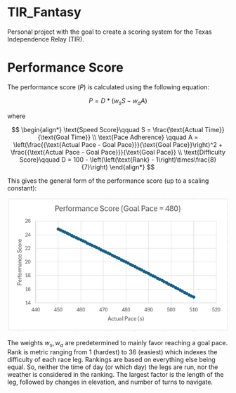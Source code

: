 # TIR_Fantasy

Personal project with the goal to create a scoring system for the Texas Independence Relay (TIR).

# Performance Score
The performance score ($P$) is calculated using the following equation:

$$
P = D * (w_{s}S - w_{a}A )
$$

where

$$
\begin{align*}
    \text{Speed Score}\qquad S = \frac{\text{Actual Time}}{\text{Goal Time}} \\
\text{Pace Adherence} \qquad A = \left(\frac{{\text{Actual Pace - Goal Pace}}}{\text{Goal Pace}}\right)^2 + \frac{{\text{Actual Pace - Goal Pace}}}{\text{Goal Pace}} \\
\text{Difficulty Score}\qquad D = 100 - \left(\left(\text{Rank} - 1\right)\times\frac{8}{7}\right)
\end{align*}
$$

This gives the general form of the performance score (up to a scaling constant):

![Performance Score Form](performance_score_form.PNG)

The weights $w_{s}, w_{a}$ are predetermined to mainly favor reaching a goal pace. $\text{Rank}$ is metric ranging from 1 (hardest) to 36 (easiest) which indexes the difficulty of each race leg. Rankings are based on everything else being equal. So, neither the time of day (or which day) the legs are run, nor the weather is considered in the ranking. The largest factor is the length of the leg, followed by changes in elevation, and number of turns to navigate. 